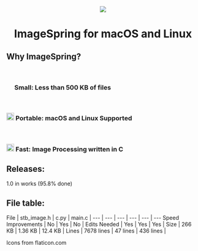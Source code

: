 <p align="center">
  <img src="https://user-images.githubusercontent.com/98705626/185792409-34049114-3d11-47e6-a6a0-c41bb2336cce.png">
  <h1 align="center">ImageSpring for macOS and Linux</h1>
</p>

## Why ImageSpring?

<br>

### <img src="https://user-images.githubusercontent.com/98705626/185792405-8cb181ee-8823-4f43-b361-5ac1a934c68b.png" width="17">  Small: Less than 500 KB of files

<br>

### <img src="https://user-images.githubusercontent.com/98705626/185792410-423c935a-176c-452f-8475-62fd79da27c0.png" width="20"> Portable: macOS and Linux Supported

<br>

### <img src="https://user-images.githubusercontent.com/98705626/185792405-8cb181ee-8823-4f43-b361-5ac1a934c68b.png" width="20"> Fast: Image Processing written in C

## Releases:
1.0 in works (95.8% done)

## File table:

File | stb_image.h | c.py | main.c |
--- | --- | --- | --- | --- | ---
Speed Improvements | No | Yes | No |
Edits Needed | Yes | Yes | Yes |
Size | 266 KB | 1.36 KB | 12.4 KB |
Lines | 7678 lines | 47 lines | 436 lines |

Icons from <a>flaticon.com</a>